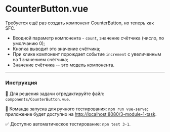 # CounterButton.vue

Требуется ещё раз создать компонент CounterButton, но теперь как SFC.

- Входной параметр компонента - `count`, значение счётчика (число, по умолчанию 0);
- Кнопка выводит это значение счётчика;
- При клике компонент порождает событие `increment` с увеличенным на 1 значением счётчика;
- Значение счётчика -- это модель компонента.

---

### Инструкция

📝 Для решения задачи отредактируйте файл: `components/CounterButton.vue`.

🚀 Команда запуска для ручного тестирования: `npm run vue-serve`;<br>
приложение будет доступно на [http://localhost:8080/3-module-1-task](http://localhost:8080/3-module-1-task).

✅ Доступно автоматическое тестирование: `npm test 3-1`.
